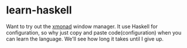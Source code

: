 # learn-haskell
Want to try out the [xmonad](https://xmonad.org/) window manager. It use Haskell for configuration, so why just copy and paste code(configuration) when you can learn the language. We'll see how long it takes until I give up.
